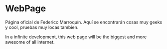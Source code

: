 # WebPage
Página oficial de Federico Marroquín. Aquí se encontrarán cosas muy geeks y cool, pruebas muy locas tambien.

In a infinite development, this web page will be the biggest and more awesome of all internet. 
